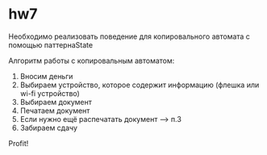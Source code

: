 # hw7
Необходимо реализовать поведение для копировального автомата с помощью паттернаState

Алгоритм работы с копировальным автоматом:

1) Вносим деньги
2) Выбираем устройство, которое содержит информацию (флешка или wi-fi устройство)
3) Выбираем документ
4) Печатаем документ
5) Если нужно ещё распечатать документ –> п.3
6) Забираем сдачу

Profit!
